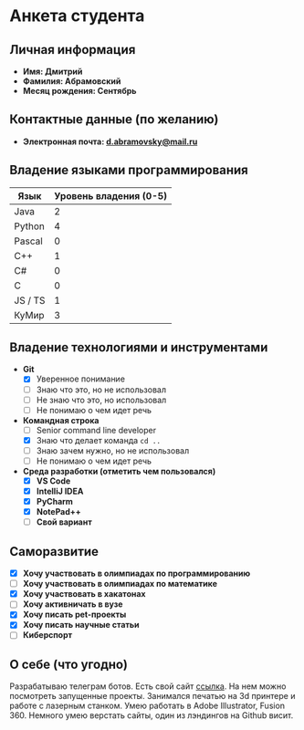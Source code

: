 # Анкета студента

## Личная информация
- **Имя: Дмитрий**
- **Фамилия: Абрамовский**
- **Месяц рождения: Сентябрь**

## Контактные данные (по желанию)
- **Электронная почта: d.abramovsky@mail.ru** 

## Владение языками программирования
| Язык | Уровень владения (0-5) |
|---|------------------------|
| Java | 2                      |
| Python | 4                      |
| Pascal | 0                      |
| C++ | 1                      |
| C# | 0                      |
| C | 0                      |
| JS / TS | 1                      |
| КуМир | 3                      |

## Владение технологиями и инструментами
- **Git**
    - [X] Уверенное понимание
    - [ ] Знаю что это, но не использовал
    - [ ] Не знаю что это, но использовал
    - [ ] Не понимаю о чем идет речь
  
- **Командная строка**
    - [ ] Senior command line developer
    - [X] Знаю что делает команда `cd ..`
    - [ ] Знаю зачем нужно, но не использовал
    - [ ] Не понимаю о чем идет речь

- **Среда разработки (отметить чем пользовался)**
    - [X] **VS Code** 
    - [X] **IntelliJ IDEA** 
    - [X] **PyCharm** 
    - [X] **NotePad++** 
    - [ ] **Свой вариант**

## Саморазвитие

- [X] **Хочу участвовать в олимпиадах по программированию**
- [ ] **Хочу участвовать в олимпиадах по математике**
- [X] **Хочу участвовать в хакатонах**
- [ ] **Хочу активничать в вузе**
- [X] **Хочу писать pet-проекты**
- [X] **Хочу писать научные статьи**
- [ ] **Киберспорт**

## О себе (что угодно)

Разрабатываю телеграм ботов. Есть свой сайт [ссылка](https://www.telegram-bot-expert.ru). На нем можно посмотреть запущенные проекты. Занимался печатью на 3d принтере и работе с лазерным станком. Умею работать в Adobe Illustrator, Fusion 360. Немного умею верстать сайты, один из лэндингов на Github висит.  

